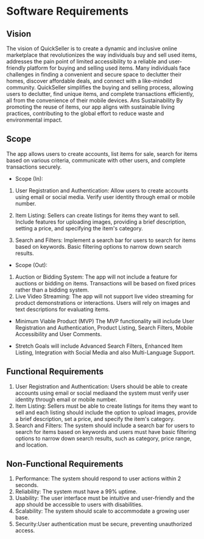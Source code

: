 # Software Requirements

## Vision

The vision of QuickSeller is to create a dynamic and inclusive online marketplace that revolutionizes the way individuals buy and sell used items, addresses the pain point of limited accessibility to a reliable and user-friendly platform for buying and selling used items. Many individuals face challenges in finding a convenient and secure space to declutter their homes, discover affordable deals, and connect with a like-minded community.
QuickSeller simplifies the buying and selling process, allowing users to declutter, find unique items, and complete transactions efficiently, all from the convenience of their mobile devices.
Ans Sustainability By promoting the reuse of items, our app aligns with sustainable living practices, contributing to the global effort to reduce waste and environmental impact.

## Scope

The app allows users to create accounts, list items for sale, search for items based on various criteria, communicate with other users, and complete transactions securely.

- Scope (In):

1. User Registration and Authentication:
   Allow users to create accounts using email or social media.
   Verify user identity through email or mobile number.

2. Item Listing:
   Sellers can create listings for items they want to sell.
   Include features for uploading images, providing a brief description, setting a price, and specifying the item's category.

3. Search and Filters:
   Implement a search bar for users to search for items based on keywords.
   Basic filtering options to narrow down search results.

- Scope (Out):

1. Auction or Bidding System:
   The app will not include a feature for auctions or bidding on items.
   Transactions will be based on fixed prices rather than a bidding system.
2. Live Video Streaming:
   The app will not support live video streaming for product demonstrations or interactions.
   Users will rely on images and text descriptions for evaluating items.

- Minimum Viable Product (MVP) The MVP functionality will include User Registration and Authentication, Product Listing, Search Filters, Mobile Accessibility and User Comments.

- Stretch Goals will include Advanced Search Filters, Enhanced Item Listing, Integration with Social Media and also Multi-Language Support.


## Functional Requirements

1. User Registration and Authentication: Users should be able to create accounts using email or social mediaand the system must verify user identity through email or mobile number.
2. Item Listing: Sellers must be able to create listings for items they want to sell and each listing should include the option to upload images, provide a brief description, set a price, and specify the item's category.
3. Search and Filters: The system should include a search bar for users to search for items based on keywords and users must have basic filtering options to narrow down search results, such as category, price range, and location.


## Non-Functional Requirements


1. Performance: The system should respond to user actions within 2 seconds.
2. Reliability: The system must have a 99% uptime.
3. Usability: The user interface must be intuitive and user-friendly and the app should be accessible to users with disabilities.
4. Scalability: The system should scale to accommodate a growing user base.
5. Security:User authentication must be secure, preventing unauthorized access.

